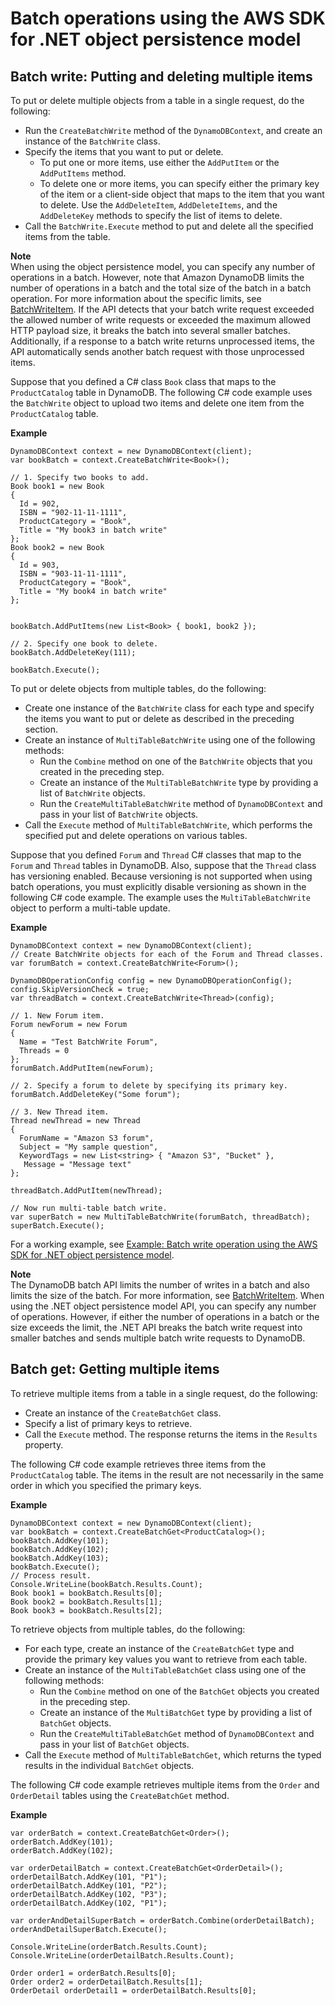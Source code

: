 # Batch operations using the AWS SDK for \.NET object persistence model<a name="DotNetDynamoDBContext.BatchOperations"></a>

## Batch write: Putting and deleting multiple items<a name="DotNetDynamoDBContext.BatchWrite"></a>

To put or delete multiple objects from a table in a single request, do the following:
+ Run the `CreateBatchWrite` method of the `DynamoDBContext`, and create an instance of the `BatchWrite` class\.
+ Specify the items that you want to put or delete\.
  + To put one or more items, use either the `AddPutItem` or the `AddPutItems` method\.
  + To delete one or more items, you can specify either the primary key of the item or a client\-side object that maps to the item that you want to delete\. Use the `AddDeleteItem`, `AddDeleteItems`, and the `AddDeleteKey` methods to specify the list of items to delete\.
+ Call the `BatchWrite.Execute` method to put and delete all the specified items from the table\.

**Note**  
When using the object persistence model, you can specify any number of operations in a batch\. However, note that Amazon DynamoDB limits the number of operations in a batch and the total size of the batch in a batch operation\. For more information about the specific limits, see [BatchWriteItem](https://docs.aws.amazon.com/amazondynamodb/latest/APIReference/API_BatchWriteItem.html)\. If the API detects that your batch write request exceeded the allowed number of write requests or exceeded the maximum allowed HTTP payload size, it breaks the batch into several smaller batches\. Additionally, if a response to a batch write returns unprocessed items, the API automatically sends another batch request with those unprocessed items\.

Suppose that you defined a C\# class `Book` class that maps to the `ProductCatalog` table in DynamoDB\. The following C\# code example uses the `BatchWrite` object to upload two items and delete one item from the `ProductCatalog` table\. 

**Example**  

```
DynamoDBContext context = new DynamoDBContext(client);
var bookBatch = context.CreateBatchWrite<Book>();

// 1. Specify two books to add.
Book book1 = new Book
{
  Id = 902,
  ISBN = "902-11-11-1111",
  ProductCategory = "Book",
  Title = "My book3 in batch write"
};
Book book2 = new Book
{
  Id = 903,
  ISBN = "903-11-11-1111",
  ProductCategory = "Book",
  Title = "My book4 in batch write"
};


bookBatch.AddPutItems(new List<Book> { book1, book2 });

// 2. Specify one book to delete.
bookBatch.AddDeleteKey(111);

bookBatch.Execute();
```

To put or delete objects from multiple tables, do the following:
+ Create one instance of the `BatchWrite` class for each type and specify the items you want to put or delete as described in the preceding section\.
+ Create an instance of `MultiTableBatchWrite` using one of the following methods:
  + Run the `Combine` method on one of the `BatchWrite` objects that you created in the preceding step\. 
  + Create an instance of the `MultiTableBatchWrite` type by providing a list of `BatchWrite` objects\.
  + Run the `CreateMultiTableBatchWrite` method of `DynamoDBContext` and pass in your list of `BatchWrite` objects\.
+ Call the `Execute` method of `MultiTableBatchWrite`, which performs the specified put and delete operations on various tables\.

Suppose that you defined `Forum` and `Thread` C\# classes that map to the `Forum` and `Thread` tables in DynamoDB\. Also, suppose that the `Thread` class has versioning enabled\. Because versioning is not supported when using batch operations, you must explicitly disable versioning as shown in the following C\# code example\. The example uses the `MultiTableBatchWrite` object to perform a multi\-table update\. 

**Example**  

```
DynamoDBContext context = new DynamoDBContext(client);
// Create BatchWrite objects for each of the Forum and Thread classes.
var forumBatch = context.CreateBatchWrite<Forum>();

DynamoDBOperationConfig config = new DynamoDBOperationConfig();
config.SkipVersionCheck = true;
var threadBatch = context.CreateBatchWrite<Thread>(config);

// 1. New Forum item.
Forum newForum = new Forum
{
  Name = "Test BatchWrite Forum",
  Threads = 0
};
forumBatch.AddPutItem(newForum);

// 2. Specify a forum to delete by specifying its primary key.
forumBatch.AddDeleteKey("Some forum");

// 3. New Thread item.
Thread newThread = new Thread
{
  ForumName = "Amazon S3 forum",
  Subject = "My sample question",
  KeywordTags = new List<string> { "Amazon S3", "Bucket" },
   Message = "Message text"
};

threadBatch.AddPutItem(newThread);

// Now run multi-table batch write.
var superBatch = new MultiTableBatchWrite(forumBatch, threadBatch);
superBatch.Execute();
```

For a working example, see [Example: Batch write operation using the AWS SDK for \.NET object persistence model](orm-dotnet-batchoperations-example.md)\.

**Note**  
The DynamoDB batch API limits the number of writes in a batch and also limits the size of the batch\. For more information, see [BatchWriteItem](https://docs.aws.amazon.com/amazondynamodb/latest/APIReference/API_BatchWriteItem.html)\. When using the \.NET object persistence model API, you can specify any number of operations\. However, if either the number of operations in a batch or the size exceeds the limit, the \.NET API breaks the batch write request into smaller batches and sends multiple batch write requests to DynamoDB\.

## Batch get: Getting multiple items<a name="DotNetDynamoDBContext.BatchGet"></a>

To retrieve multiple items from a table in a single request, do the following:
+ Create an instance of the `CreateBatchGet` class\.
+ Specify a list of primary keys to retrieve\.
+ Call the `Execute` method\. The response returns the items in the `Results` property\.

The following C\# code example retrieves three items from the `ProductCatalog` table\. The items in the result are not necessarily in the same order in which you specified the primary keys\.

**Example**  

```
DynamoDBContext context = new DynamoDBContext(client);
var bookBatch = context.CreateBatchGet<ProductCatalog>();
bookBatch.AddKey(101);
bookBatch.AddKey(102);
bookBatch.AddKey(103);
bookBatch.Execute();
// Process result.
Console.WriteLine(bookBatch.Results.Count);
Book book1 = bookBatch.Results[0];
Book book2 = bookBatch.Results[1];
Book book3 = bookBatch.Results[2];
```

To retrieve objects from multiple tables, do the following:
+ For each type, create an instance of the `CreateBatchGet` type and provide the primary key values you want to retrieve from each table\. 
+ Create an instance of the `MultiTableBatchGet` class using one of the following methods:
  + Run the `Combine` method on one of the `BatchGet` objects you created in the preceding step\. 
  + Create an instance of the `MultiBatchGet` type by providing a list of `BatchGet` objects\.
  + Run the `CreateMultiTableBatchGet` method of `DynamoDBContext` and pass in your list of `BatchGet` objects\.
+ Call the `Execute` method of `MultiTableBatchGet`, which returns the typed results in the individual `BatchGet` objects\.

 The following C\# code example retrieves multiple items from the `Order` and `OrderDetail` tables using the `CreateBatchGet` method\. 

**Example**  

```
var orderBatch = context.CreateBatchGet<Order>();
orderBatch.AddKey(101);
orderBatch.AddKey(102);

var orderDetailBatch = context.CreateBatchGet<OrderDetail>();
orderDetailBatch.AddKey(101, "P1");
orderDetailBatch.AddKey(101, "P2");
orderDetailBatch.AddKey(102, "P3");
orderDetailBatch.AddKey(102, "P1");

var orderAndDetailSuperBatch = orderBatch.Combine(orderDetailBatch);
orderAndDetailSuperBatch.Execute();

Console.WriteLine(orderBatch.Results.Count);
Console.WriteLine(orderDetailBatch.Results.Count);

Order order1 = orderBatch.Results[0];
Order order2 = orderDetailBatch.Results[1];
OrderDetail orderDetail1 = orderDetailBatch.Results[0];
```